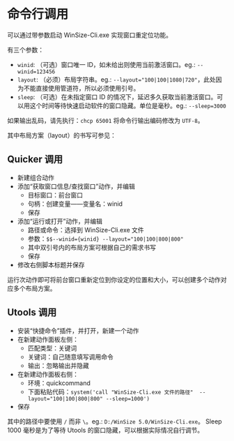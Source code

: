 命令行调用
===

可以通过带参数启动 WinSize-Cli.exe 实现窗口重定位功能。

有三个参数：

- `winid`: （可选）窗口唯一 ID，如未给出则使用当前激活窗口。eg.: `--winid=123456`
- `layout`: （必须）布局字符串。eg.: `--layout="100|100|1080|720"`，此处因为不能直接使用管道符，所以必须使用引号。
- `sleep`: （可选）在未指定窗口 ID 的情况下，延迟多久获取当前激活窗口。可以用这个时间等待快速启动软件的窗口隐藏。单位是毫秒。eg.: `--sleep=3000`

如果输出乱码，请先执行：`chcp 65001` 将命令行输出编码修改为 `UTF-8`。

其中布局方案（layout）的书写可参见：

## Quicker 调用

- 新建组合动作
- 添加“获取窗口信息/查找窗口”动作，并编辑
  - 目标窗口：前台窗口
  - 句柄：创建变量——变量名：winid
  - 保存
- 添加“运行或打开”动作，并编辑
  - 路径或命令：选择到 WinSize-Cli.exe 文件
  - 参数：`$$--winid={winid} --layout="100|100|800|800"`
  - 其中双引号内的布局方案可根据自己的需求书写
  - 保存
- 修改右侧脚本标题并保存

运行次动作即可将前台窗口重新定位到你设定的位置和大小，可以创建多个动作对应多个布局方案。

## Utools 调用

- 安装“快捷命令”插件，并打开，新建一个动作
- 在新建动作面板左侧：
  - 匹配类型：关键词
  - 关键词：自己随意填写调用命令
  - 输出：忽略输出并隐藏
- 在新建动作面板右侧：
  - 环境：quickcommand
  - 下面粘贴代码：`system('call "WinSize-Cli.exe 文件的路径"  --layout="100|100|800|800" --sleep=1000')`
- 保存

其中的路径中要使用 `/` 而非 `\`。eg.: `D:/WinSize 5.0/WinSize-Cli.exe`。 Sleep 1000 毫秒是为了等待 Utools 的窗口隐藏，可以根据实际情况自行调节。